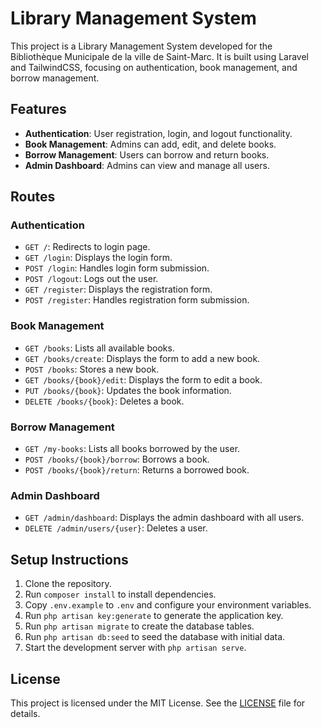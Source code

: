 # Library Management System

This project is a Library Management System developed for the Bibliothèque Municipale de la ville de Saint-Marc. It is built using Laravel and TailwindCSS, focusing on authentication, book management, and borrow management.

## Features

- **Authentication**: User registration, login, and logout functionality.
- **Book Management**: Admins can add, edit, and delete books.
- **Borrow Management**: Users can borrow and return books.
- **Admin Dashboard**: Admins can view and manage all users.

## Routes

### Authentication
- `GET /`: Redirects to login page.
- `GET /login`: Displays the login form.
- `POST /login`: Handles login form submission.
- `POST /logout`: Logs out the user.
- `GET /register`: Displays the registration form.
- `POST /register`: Handles registration form submission.

### Book Management
- `GET /books`: Lists all available books.
- `GET /books/create`: Displays the form to add a new book.
- `POST /books`: Stores a new book.
- `GET /books/{book}/edit`: Displays the form to edit a book.
- `PUT /books/{book}`: Updates the book information.
- `DELETE /books/{book}`: Deletes a book.

### Borrow Management
- `GET /my-books`: Lists all books borrowed by the user.
- `POST /books/{book}/borrow`: Borrows a book.
- `POST /books/{book}/return`: Returns a borrowed book.

### Admin Dashboard
- `GET /admin/dashboard`: Displays the admin dashboard with all users.
- `DELETE /admin/users/{user}`: Deletes a user.

## Setup Instructions

1. Clone the repository.
2. Run `composer install` to install dependencies.
3. Copy `.env.example` to `.env` and configure your environment variables.
4. Run `php artisan key:generate` to generate the application key.
5. Run `php artisan migrate` to create the database tables.
6. Run `php artisan db:seed` to seed the database with initial data.
7. Start the development server with `php artisan serve`.

## License

This project is licensed under the MIT License. See the [LICENSE](LICENSE) file for details.